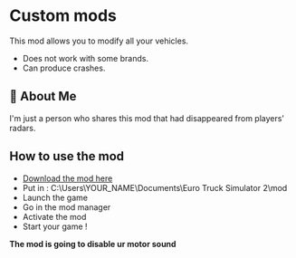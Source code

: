 # Custom mods

This mod allows you to modify all your vehicles. 
- Does not work with some brands.
- Can produce crashes.


## 🚀 About Me
I'm just a person who shares this mod that had disappeared from players' radars.


## How to use the mod
- [Download the mod here](https://github.com/njouinde/custom-mod/blob/7b60812be1babee8ab6f0ffb163093238f6e973a/custom.scs)
- Put in : C:\Users\YOUR_NAME\Documents\Euro Truck Simulator 2\mod
- Launch the game
- Go in the mod manager
- Activate the mod
- Start your game !

**The mod is going to disable ur motor sound**
